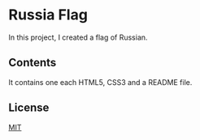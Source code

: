 # Russia Flag

In this project, I created a flag of Russian.

## Contents

It contains one each HTML5, CSS3 and a README file. 

## License
[MIT](https://opensource.org/license/mit)